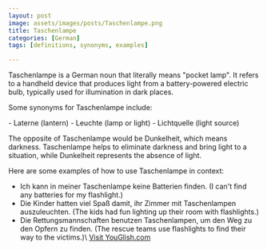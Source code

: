 ```yaml
---
layout: post
image: assets/images/posts/Taschenlampe.png
title: Taschenlampe
categories: [German]
tags: [definitions, synonyms, examples]

---
```


Taschenlampe is a German noun that literally means "pocket lamp". It refers to a handheld device that produces light from a battery-powered electric bulb, typically used for illumination in dark places.

Some synonyms for Taschenlampe include:

- Laterne (lantern)
- Leuchte (lamp or light)
- Lichtquelle (light source)

The opposite of Taschenlampe would be Dunkelheit, which means darkness. Taschenlampe helps to eliminate darkness and bring light to a situation, while Dunkelheit represents the absence of light.

Here are some examples of how to use Taschenlampe in context:

- Ich kann in meiner Taschenlampe keine Batterien finden. (I can't find any batteries for my flashlight.)
- Die Kinder hatten viel Spaß damit, ihr Zimmer mit Taschenlampen auszuleuchten. (The kids had fun lighting up their room with flashlights.)
- Die Rettungsmannschaften benutzen Taschenlampen, um den Weg zu den Opfern zu finden. (The rescue teams use flashlights to find their way to the victims.)\ <a id="yg-widget-0" class="youglish-widget" data-query="Taschenlampe" data-lang="german" data-components="8412" data-auto-start="0" data-bkg-color="theme_light" data-title="How%20to%20pronounce%20Taschenlampe%20in%20German"  rel="nofollow" href="https://youglish.com">Visit YouGlish.com</a><script async src="https://youglish.com/public/emb/widget.js" charset="utf-8"></script>